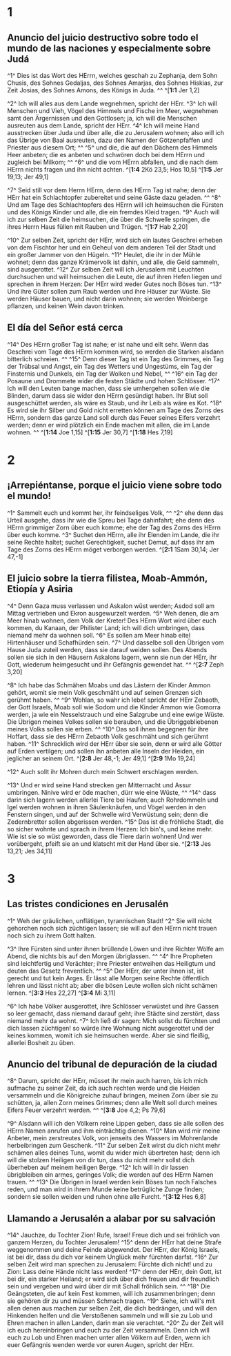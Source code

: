 # 1
## Anuncio del juicio destructivo sobre todo el mundo de las naciones y especialmente sobre Judá
^1^ Dies ist das Wort des HErrn, welches geschah zu Zephanja, dem Sohn Chusis, des Sohnes Gedaljas, des Sohnes Amarjas, des Sohnes Hiskias, zur Zeit Josias, des Sohnes Amons, des Königs in Juda. ^^ 
^[**1:1** Jer 1,2]

^2^ Ich will alles aus dem Lande wegnehmen, spricht der HErr. ^3^ Ich will Menschen und Vieh, Vögel des Himmels und Fische im Meer, wegnehmen samt den Ärgernissen und den Gottlosen; ja, ich will die Menschen ausreuten aus dem Lande, spricht der HErr. ^4^ Ich will meine Hand ausstrecken über Juda und über alle, die zu Jerusalem wohnen; also will ich das Übrige von Baal ausreuten, dazu den Namen der Götzenpfaffen und Priester aus diesem Ort; ^^ ^5^ und die, die auf den Dächern des Himmels Heer anbeten; die es anbeten und schwören doch bei dem HErrn und zugleich bei Milkom; ^^ ^6^ und die vom HErrn abfallen, und die nach dem HErrn nichts fragen und ihn nicht achten. 
^[**1:4** 2Kö 23,5; Hos 10,5] ^[**1:5** Jer 19,13; Jer 49,1]

^7^ Seid still vor dem Herrn HErrn, denn des HErrn Tag ist nahe; denn der HErr hat ein Schlachtopfer zubereitet und seine Gäste dazu geladen. ^^ ^8^ Und am Tage des Schlachtopfers des HErrn will ich heimsuchen die Fürsten und des Königs Kinder und alle, die ein fremdes Kleid tragen. ^9^ Auch will ich zur selben Zeit die heimsuchen, die über die Schwelle springen, die ihres Herrn Haus füllen mit Rauben und Trügen. 
^[**1:7** Hab 2,20]

^10^ Zur selben Zeit, spricht der HErr, wird sich ein lautes Geschrei erheben von dem Fischtor her und ein Geheul von dem anderen Teil der Stadt und ein großer Jammer von den Hügeln. ^11^ Heulet, die ihr in der Mühle wohnet; denn das ganze Krämervolk ist dahin, und alle, die Geld sammeln, sind ausgerottet. ^12^ Zur selben Zeit will ich Jerusalem mit Leuchten durchsuchen und will heimsuchen die Leute, die auf ihren Hefen liegen und sprechen in ihrem Herzen: Der HErr wird weder Gutes noch Böses tun. ^13^ Und ihre Güter sollen zum Raub werden und ihre Häuser zur Wüste. Sie werden Häuser bauen, und nicht darin wohnen; sie werden Weinberge pflanzen, und keinen Wein davon trinken. 

## El día del Señor está cerca
^14^ Des HErrn großer Tag ist nahe; er ist nahe und eilt sehr. Wenn das Geschrei vom Tage des HErrn kommen wird, so werden die Starken alsdann bitterlich schreien. ^^ ^15^ Denn dieser Tag ist ein Tag des Grimmes, ein Tag der Trübsal und Angst, ein Tag des Wetters und Ungestüms, ein Tag der Finsternis und Dunkels, ein Tag der Wolken und Nebel, ^^ ^16^ ein Tag der Posaune und Drommete wider die festen Städte und hohen Schlösser. ^17^ Ich will den Leuten bange machen, dass sie umhergehen sollen wie die Blinden, darum dass sie wider den HErrn gesündigt haben. Ihr Blut soll ausgeschüttet werden, als wäre es Staub, und ihr Leib als wäre es Kot. ^18^ Es wird sie ihr Silber und Gold nicht erretten können am Tage des Zorns des HErrn, sondern das ganze Land soll durch das Feuer seines Eifers verzehrt werden; denn er wird plötzlich ein Ende machen mit allen, die im Lande wohnen. ^^ 
^[**1:14** Joe 1,15] ^[**1:15** Jer 30,7] ^[**1:18** Hes 7,19]

# 2
## ¡Arrepiéntanse, porque el juicio viene sobre todo el mundo!
^1^ Sammelt euch und kommt her, ihr feindseliges Volk, ^^ ^2^ ehe denn das Urteil ausgehe, dass ihr wie die Spreu bei Tage dahinfahrt; ehe denn des HErrn grimmiger Zorn über euch komme; ehe der Tag des Zorns des HErrn über euch komme. ^3^ Suchet den HErrn, alle ihr Elenden im Lande, die ihr seine Rechte haltet; suchet Gerechtigkeit, suchet Demut, auf dass ihr am Tage des Zorns des HErrn möget verborgen werden. 
^[**2:1** 1Sam 30,14; Jer 47,-1]

## El juicio sobre la tierra filistea, Moab-Ammón, Etiopía y Asiria
^4^ Denn Gaza muss verlassen und Askalon wüst werden; Asdod soll am Mittag vertrieben und Ekron ausgewurzelt werden. ^5^ Weh denen, die am Meer hinab wohnen, dem Volk der Kreter! Des HErrn Wort wird über euch kommen, du Kanaan, der Philister Land; ich will dich umbringen, dass niemand mehr da wohnen soll. ^6^ Es sollen am Meer hinab eitel Hirtenhäuser und Schafhürden sein. ^7^ Und dasselbe soll den Übrigen vom Hause Juda zuteil werden, dass sie darauf weiden sollen. Des Abends sollen sie sich in den Häusern Askalons lagern, wenn sie nun der HErr, ihr Gott, wiederum heimgesucht und ihr Gefängnis gewendet hat. ^^ 
^[**2:7** Zeph 3,20]

^8^ Ich habe das Schmähen Moabs und das Lästern der Kinder Ammon gehört, womit sie mein Volk geschmäht und auf seinen Grenzen sich gerühmt haben. ^^ ^9^ Wohlan, so wahr ich lebe! spricht der HErr Zebaoth, der Gott Israels, Moab soll wie Sodom und die Kinder Ammon wie Gomorra werden, ja wie ein Nesselstrauch und eine Salzgrube und eine ewige Wüste. Die Übrigen meines Volkes sollen sie berauben, und die Übriggebliebenen meines Volks sollen sie erben. ^^ ^10^ Das soll ihnen begegnen für ihre Hoffart, dass sie des HErrn Zebaoth Volk geschmäht und sich gerühmt haben. ^11^ Schrecklich wird der HErr über sie sein, denn er wird alle Götter auf Erden vertilgen; und sollen ihn anbeten alle Inseln der Heiden, ein jeglicher an seinem Ort. 
^[**2:8** Jer 48,-1; Jer 49,1] ^[**2:9** 1Mo 19,24]

^12^ Auch sollt ihr Mohren durch mein Schwert erschlagen werden. 

^13^ Und er wird seine Hand strecken gen Mitternacht und Assur umbringen. Ninive wird er öde machen, dürr wie eine Wüste, ^^ ^14^ dass darin sich lagern werden allerlei Tiere bei Haufen; auch Rohrdommeln und Igel werden wohnen in ihren Säulenknäufen, und Vögel werden in den Fenstern singen, und auf der Schwelle wird Verwüstung sein; denn die Zedernbretter sollen abgerissen werden. ^15^ Das ist die fröhliche Stadt, die so sicher wohnte und sprach in ihrem Herzen: Ich bin's, und keine mehr. Wie ist sie so wüst geworden, dass die Tiere darin wohnen! Und wer vorübergeht, pfeift sie an und klatscht mit der Hand über sie.
^[**2:13** Jes 13,21; Jes 34,11]

# 3
## Las tristes condiciones en Jerusalén
^1^ Weh der gräulichen, unflätigen, tyrannischen Stadt! ^2^ Sie will nicht gehorchen noch sich züchtigen lassen; sie will auf den HErrn nicht trauen noch sich zu ihrem Gott halten. 

^3^ Ihre Fürsten sind unter ihnen brüllende Löwen und ihre Richter Wölfe am Abend, die nichts bis auf den Morgen übriglassen. ^^ ^4^ Ihre Propheten sind leichtfertig und Verächter; ihre Priester entweihen das Heiligtum und deuten das Gesetz freventlich. ^^ ^5^ Der HErr, der unter ihnen ist, ist gerecht und tut kein Arges. Er lässt alle Morgen seine Rechte öffentlich lehren und lässt nicht ab; aber die bösen Leute wollen sich nicht schämen lernen. 
^[**3:3** Hes 22,27] ^[**3:4** Mi 3,11]

^6^ Ich habe Völker ausgerottet, ihre Schlösser verwüstet und ihre Gassen so leer gemacht, dass niemand darauf geht; ihre Städte sind zerstört, dass niemand mehr da wohnt. ^7^ Ich ließ dir sagen: Mich sollst du fürchten und dich lassen züchtigen! so würde ihre Wohnung nicht ausgerottet und der keines kommen, womit ich sie heimsuchen werde. Aber sie sind fleißig, allerlei Bosheit zu üben. 

## Anuncio del tribunal de depuración de la ciudad
^8^ Darum, spricht der HErr, müsset ihr mein auch harren, bis ich mich aufmache zu seiner Zeit, da ich auch rechten werde und die Heiden versammeln und die Königreiche zuhauf bringen, meinen Zorn über sie zu schütten, ja, allen Zorn meines Grimmes; denn alle Welt soll durch meines Eifers Feuer verzehrt werden. ^^ 
^[**3:8** Joe 4,2; Ps 79,6]

^9^ Alsdann will ich den Völkern reine Lippen geben, dass sie alle sollen des HErrn Namen anrufen und ihm einträchtig dienen. ^10^ Man wird mir meine Anbeter, mein zerstreutes Volk, von jenseits des Wassers im Mohrenlande herbeibringen zum Geschenk. ^11^ Zur selben Zeit wirst du dich nicht mehr schämen alles deines Tuns, womit du wider mich übertreten hast; denn ich will die stolzen Heiligen von dir tun, dass du nicht mehr sollst dich überheben auf meinem heiligen Berge. ^12^ Ich will in dir lassen übrigbleiben ein armes, geringes Volk; die werden auf des HErrn Namen trauen. ^^ ^13^ Die Übrigen in Israel werden kein Böses tun noch Falsches reden, und man wird in ihrem Munde keine betrügliche Zunge finden; sondern sie sollen weiden und ruhen ohne alle Furcht. 
^[**3:12** Hes 6,8]

## Llamando a Jerusalén a alabar por su salvación
^14^ Jauchze, du Tochter Zion! Rufe, Israel! Freue dich und sei fröhlich von ganzem Herzen, du Tochter Jerusalem! ^15^ denn der HErr hat deine Strafe weggenommen und deine Feinde abgewendet. Der HErr, der König Israels, ist bei dir, dass du dich vor keinem Unglück mehr fürchten darfst. ^16^ Zur selben Zeit wird man sprechen zu Jerusalem: Fürchte dich nicht! und zu Zion: Lass deine Hände nicht lass werden! ^17^ denn der HErr, dein Gott, ist bei dir, ein starker Heiland; er wird sich über dich freuen und dir freundlich sein und vergeben und wird über dir mit Schall fröhlich sein. ^^ ^18^ Die Geängsteten, die auf kein Fest kommen, will ich zusammenbringen; denn sie gehören dir zu und müssen Schmach tragen. ^19^ Siehe, ich will's mit allen denen aus machen zur selben Zeit, die dich bedrängen, und will den Hinkenden helfen und die Verstoßenen sammeln und will sie zu Lob und Ehren machen in allen Landen, darin man sie verachtet. ^20^ Zu der Zeit will ich euch hereinbringen und euch zu der Zeit versammeln. Denn ich will euch zu Lob und Ehren machen unter allen Völkern auf Erden, wenn ich euer Gefängnis wenden werde vor euren Augen, spricht der HErr.